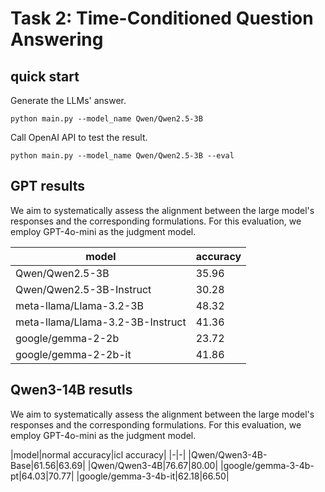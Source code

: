# Task 2: Time-Conditioned Question Answering


## quick start


Generate the LLMs' answer.
```
python main.py --model_name Qwen/Qwen2.5-3B
```

Call OpenAI API to test the result.
```
python main.py --model_name Qwen/Qwen2.5-3B --eval 
```

## GPT results

We aim to systematically assess the alignment between the large model's responses and the corresponding formulations. For this evaluation, we employ GPT-4o-mini as the judgment model.

|model|accuracy|
|-|-|
|Qwen/Qwen2.5-3B|35.96|
|Qwen/Qwen2.5-3B-Instruct|30.28|
|meta-llama/Llama-3.2-3B|48.32|
|meta-llama/Llama-3.2-3B-Instruct|41.36|
|google/gemma-2-2b|23.72|
|google/gemma-2-2b-it|41.86|

## Qwen3-14B resutls

We aim to systematically assess the alignment between the large model's responses and the corresponding formulations. For this evaluation, we employ GPT-4o-mini as the judgment model.

|model|normal accuracy|icl accuracy|
|-|-|
|Qwen/Qwen3-4B-Base|61.56|63.69|
|Qwen/Qwen3-4B|76.67|80.00|
|google/gemma-3-4b-pt|64.03|70.77|
|google/gemma-3-4b-it|62.18|66.50|